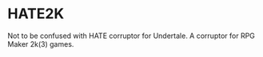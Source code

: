 # HATE2K
Not to be confused with HATE corruptor for Undertale. A corruptor for RPG Maker 2k(3) games.
